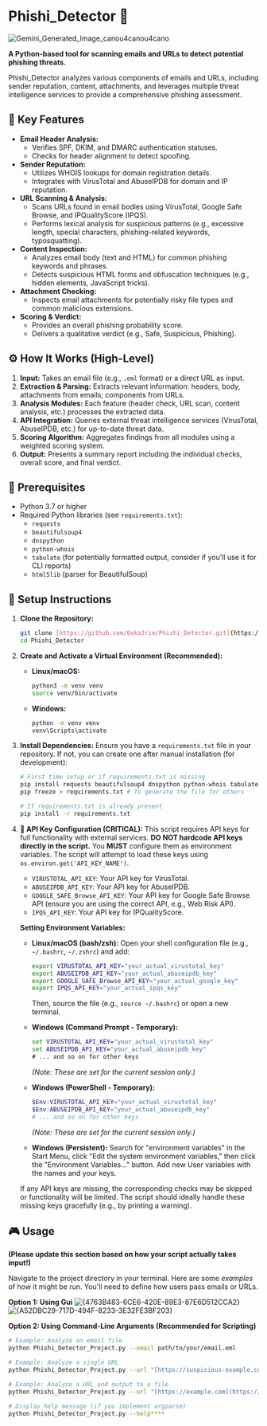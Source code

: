 # Phishi_Detector 🎣
![Gemini_Generated_Image_canou4canou4cano](https://github.com/user-attachments/assets/51e99fad-1961-4e6c-b5eb-d4b3523363e2)


**A Python-based tool for scanning emails and URLs to detect potential phishing threats.**

Phishi_Detector analyzes various components of emails and URLs, including sender reputation, content, attachments, and leverages multiple threat intelligence services to provide a comprehensive phishing assessment.


## 🌟 Key Features

* **Email Header Analysis:**
    * Verifies SPF, DKIM, and DMARC authentication statuses.
    * Checks for header alignment to detect spoofing.
* **Sender Reputation:**
    * Utilizes WHOIS lookups for domain registration details.
    * Integrates with VirusTotal and AbuseIPDB for domain and IP reputation.
* **URL Scanning & Analysis:**
    * Scans URLs found in email bodies using VirusTotal, Google Safe Browse, and IPQualityScore (IPQS).
    * Performs lexical analysis for suspicious patterns (e.g., excessive length, special characters, phishing-related keywords, typosquatting).
* **Content Inspection:**
    * Analyzes email body (text and HTML) for common phishing keywords and phrases.
    * Detects suspicious HTML forms and obfuscation techniques (e.g., hidden elements, JavaScript tricks).
* **Attachment Checking:**
    * Inspects email attachments for potentially risky file types and common malicious extensions.
* **Scoring & Verdict:**
    * Provides an overall phishing probability score.
    * Delivers a qualitative verdict (e.g., Safe, Suspicious, Phishing).

## ⚙️ How It Works (High-Level)

1.  **Input:** Takes an email file (e.g., `.eml` format) or a direct URL as input.
2.  **Extraction & Parsing:** Extracts relevant information: headers, body, attachments from emails; components from URLs.
3.  **Analysis Modules:** Each feature (header check, URL scan, content analysis, etc.) processes the extracted data.
4.  **API Integration:** Queries external threat intelligence services (VirusTotal, AbuseIPDB, etc.) for up-to-date threat data.
5.  **Scoring Algorithm:** Aggregates findings from all modules using a weighted scoring system.
6.  **Output:** Presents a summary report including the individual checks, overall score, and final verdict.

## 🔧 Prerequisites

* Python 3.7 or higher
* Required Python libraries (see `requirements.txt`):
    * `requests`
    * `beautifulsoup4`
    * `dnspython`
    * `python-whois`
    * `tabulate` (for potentially formatted output, consider if you'll use it for CLI reports)
    * `html5lib` (parser for BeautifulSoup)

## 🚀 Setup Instructions

1.  **Clone the Repository:**
    ```bash
    git clone [https://github.com/0xka3rim/Phishi_Detector.git](https://github.com/0xka3rim/Phishi_Detector.git)
    cd Phishi_Detector
    ```

2.  **Create and Activate a Virtual Environment (Recommended):**
    * **Linux/macOS:**
        ```bash
        python3 -m venv venv
        source venv/bin/activate
        ```
    * **Windows:**
        ```bash
        python -m venv venv
        venv\Scripts\activate
        ```

3.  **Install Dependencies:**
    Ensure you have a `requirements.txt` file in your repository. If not, you can create one after manual installation (for development):
    ```bash
    # First time setup or if requirements.txt is missing
    pip install requests beautifulsoup4 dnspython python-whois tabulate html5lib
    pip freeze > requirements.txt # To generate the file for others

    # If requirements.txt is already present
    pip install -r requirements.txt
    ```

4.  **🔑 API Key Configuration (CRITICAL):**
    This script requires API keys for full functionality with external services. **DO NOT hardcode API keys directly in the script.**
    You **MUST** configure them as environment variables. The script will attempt to load these keys using `os.environ.get('API_KEY_NAME')`.

    * `VIRUSTOTAL_API_KEY`: Your API key for VirusTotal.
    * `ABUSEIPDB_API_KEY`: Your API key for AbuseIPDB.
    * `GOOGLE_SAFE_Browse_API_KEY`: Your API key for Google Safe Browse API (ensure you are using the correct API, e.g., Web Risk API).
    * `IPQS_API_KEY`: Your API key for IPQualityScore.

    **Setting Environment Variables:**

    * **Linux/macOS (bash/zsh):**
        Open your shell configuration file (e.g., `~/.bashrc`, `~/.zshrc`) and add:
        ```bash
        export VIRUSTOTAL_API_KEY="your_actual_virustotal_key"
        export ABUSEIPDB_API_KEY="your_actual_abuseipdb_key"
        export GOOGLE_SAFE_Browse_API_KEY="your_actual_google_key"
        export IPQS_API_KEY="your_actual_ipqs_key"
        ```
        Then, source the file (e.g., `source ~/.bashrc`) or open a new terminal.

    * **Windows (Command Prompt - Temporary):**
        ```cmd
        set VIRUSTOTAL_API_KEY="your_actual_virustotal_key"
        set ABUSEIPDB_API_KEY="your_actual_abuseipdb_key"
        # ... and so on for other keys
        ```
        *(Note: These are set for the current session only.)*

    * **Windows (PowerShell - Temporary):**
        ```powershell
        $Env:VIRUSTOTAL_API_KEY="your_actual_virustotal_key"
        $Env:ABUSEIPDB_API_KEY="your_actual_abuseipdb_key"
        # ... and so on for other keys
        ```
        *(Note: These are set for the current session only.)*

    * **Windows (Persistent):**
        Search for "environment variables" in the Start Menu, click "Edit the system environment variables," then click the "Environment Variables..." button. Add new User variables with the names and your keys.

    If any API keys are missing, the corresponding checks may be skipped or functionality will be limited. The script should ideally handle these missing keys gracefully (e.g., by printing a warning).

## 🎮 Usage

**(Please update this section based on how your script actually takes input!)**

Navigate to the project directory in your terminal. Here are some *examples* of how it might be run. You'll need to define how users pass emails or URLs.

**Option 1: Using Gui**
![{4763B483-6CE6-420E-89E3-87E6D512CCA2}](https://github.com/user-attachments/assets/684451a2-b071-474d-bfdc-553eb8fc5075)
![{A52DBC29-717D-494F-8233-3E32FE3BF203}](https://github.com/user-attachments/assets/e4630903-d2a6-4639-8e09-6b27bacd1b85)


**Option 2: Using Command-Line Arguments (Recommended for Scripting)**

```bash
# Example: Analyze an email file
python Phishi_Detector_Project.py --email path/to/your/email.eml

# Example: Analyze a single URL
python Phishi_Detector_Project.py --url "[https://suspicious-example.com/login](https://suspicious-example.com/login)"

# Example: Analyze a URL and output to a file
python Phishi_Detector_Project.py --url "[https://example.com](https://example.com)" --output report.txt

# Display help message (if you implement argparse)
python Phishi_Detector_Project.py --help****


